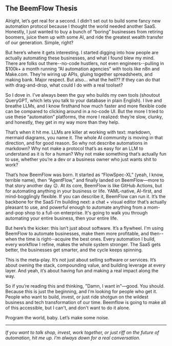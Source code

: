 ## The BeemFlow Thesis

Alright, let’s get real for a second. I didn’t set out to build some fancy new automation protocol because I thought the world needed another SaaS. Honestly, I just wanted to buy a bunch of “boring” businesses from retiring boomers, juice them up with some AI, and ride the greatest wealth transfer of our generation. Simple, right?

But here’s where it gets interesting. I started digging into how people are actually automating these businesses, and what I found blew my mind. There are folks out there--no-code hustlers, not even engineers--pulling in $100k+ a month running “AI automation agencies” with tools like n8n and Make.com. They’re wiring up APIs, gluing together spreadsheets, and making bank. Major respect. But also... what the hell?? If they can do that with drag-and-drop, what could I do with a real toolset?

So I dove in. I’ve always been the guy who builds my own tools (shoutout QueryGPT, which lets you talk to your database in plain English). I live and breathe LLMs, and I know firsthand how much faster and more flexible code can be compared to clicking around in a no-code UI. But the more I tried to use these “automation” platforms, the more I realized: they’re slow, clunky, and honestly, they get in my way more than they help.

That’s when it hit me. LLMs are killer at working with text: markdown, mermaid diagrams, you name it. The whole AI community is moving in that direction, and for good reason. So why not describe automations in markdown? Why not make a protocol that’s as easy for an LLM to understand as it is for a human? Why not make something that’s actually fun to use, whether you’re a dev or a business owner who just wants shit to work?

That’s how BeemFlow was born. It started as “FlowSpec-XL” (yeah, I know, terrible name), then “AgentFlow,” and finally landed on BeemFlow—more to that story another day 😉. At its core, BeemFlow is like GitHub Actions, but for automating anything in your business or life. YAML-native, AI-first, and mind-bogglingly flexible. If you can describe it, BeemFlow can run it. It’s the backbone for the SaaS I’m building next: a chat + visual editor that’s actually pleasant to use, and powerful enough to automate anything from a mom-and-pop shop to a full-on enterprise. It's going to walk you through automating your entire business, then your entire life.

But here’s the kicker: this isn’t just about software. It’s a flywheel. I'm using BeemFlow to automate businesses, make them more profitable, and then--when the time is right--acquire the best ones. Every automation I build, every workflow I refine, makes the whole system stronger. The SaaS gets better, the businesses get smarter, and the cycle keeps spinning.

This is the meta-play. It’s not just about selling software or services. It’s about owning the stack, compounding value, and building leverage at every layer. And yeah, it’s about having fun and making a real impact along the way.

So if you’re reading this and thinking, "Damn, I want in"—good. You should. Because this is just the beginning, and I’m looking for people who get it. People who want to build, invest, or just ride shotgun on the wildest business and tech transformation of our time. Beemflow is going to make all of this accessible, but I can't, and don't want to do it alone.

Program the world, baby. Let’s make some noise.

---

*If you want to talk shop, invest, work together, or just riff on the future of automation, hit me up. I’m always down for a real conversation.*
